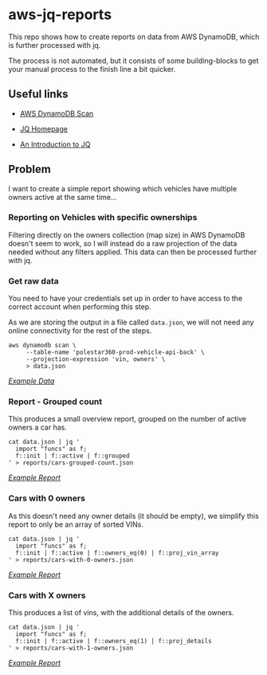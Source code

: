 # aws-jq-reports

This repo shows how to create reports on data from AWS DynamoDB, which is further processed with jq.

The process is not automated, but it consists of some building-blocks to get your manual process to the finish line a bit quicker.

## Useful links

- [AWS DynamoDB Scan](https://docs.aws.amazon.com/amazondynamodb/latest/APIReference/API_Scan.html)

- [JQ Homepage](https://jqlang.github.io/jq/)
- [An Introduction to JQ](https://earthly.dev/blog/jq-select)

## Problem

I want to create a simple report showing which vehicles have multiple owners active at the same time...

### Reporting on Vehicles with specific ownerships

Filtering directly on the owners collection (map size) in AWS DynamoDB doesn't seem to work, so I will instead do a raw projection of the data needed without any filters applied. This data can then be processed further with jq.

### Get raw data

You need to have your credentials set up in order to have access to the correct account when performing this step.

As we are storing the output in a file called `data.json`, we will not need any online connectivity for the rest of the steps.

```shell
aws dynamodb scan \
     --table-name 'polestar360-prod-vehicle-api-back' \
     --projection-expression 'vin, owners' \
     > data.json
```

[_Example Data_](example-reports/example-data.json)

### Report - Grouped count

This produces a small overview report, grouped on the number of active owners a car has.

```shell
cat data.json | jq '
  import "funcs" as f;
  f::init | f::active | f::grouped
' > reports/cars-grouped-count.json
```

[_Example Report_](example-reports/cars-grouped-count.json)

### Cars with 0 owners

As this doesn't need any owner details (it should be empty), we simplify this report to only be an array of sorted VINs.

```shell
cat data.json | jq '
  import "funcs" as f;
  f::init | f::active | f::owners_eq(0) | f::proj_vin_array
' > reports/cars-with-0-owners.json
```

[_Example Report_](example-reports/cars-with-0-owners.json)

### Cars with X owners

This produces a list of vins, with the additional details of the owners.

```shell
cat data.json | jq '
  import "funcs" as f;
  f::init | f::active | f::owners_eq(1) | f::proj_details
' > reports/cars-with-1-owners.json
```

[_Example Report_](example-reports/cars-with-1-owners.json)
